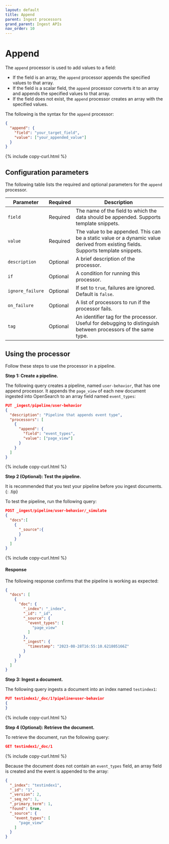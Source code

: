 ```yaml
---
layout: default
title: Append
parent: Ingest processors 
grand_parent: Ingest APIs
nav_order: 10
---
```


# Append

The `append` processor is used to add values to a field:
- If the field is an array, the `append` processor appends the specified values to that array.
- If the field is a scalar field, the `append` processor converts it to an array and appends the specified values to that array.
- If the field does not exist, the `append` processor creates an array with the specified values.

The following is the syntax for the `append` processor: 

```json
{
  "append": {
    "field": "your_target_field",
    "value": ["your_appended_value"]
  }
}
```
{% include copy-curl.html %}

## Configuration parameters

The following table lists the required and optional parameters for the `append` processor.

Parameter | Required | Description |
|-----------|-----------|-----------|
`field`  | Required  | The name of the field to which the data should be appended. Supports template snippets.|
`value`  | Required  | The value to be appended. This can be a static value or a dynamic value derived from existing fields. Supports template snippets. | 
`description`  | Optional  | A brief description of the processor.  |
`if` | Optional | A condition for running this processor. |
`ignore_failure` | Optional | If set to `true`, failures are ignored. Default is `false`. |
`on_failure` | Optional | A list of processors to run if the processor fails. |
`tag` | Optional | An identifier tag for the processor. Useful for debugging to distinguish between processors of the same type. |

## Using the processor

Follow these steps to use the processor in a pipeline.

**Step 1: Create a pipeline.** 

The following query creates a pipeline, named `user-behavior`, that has one append processor. It appends the `page_view` of each new document ingested into OpenSearch to an array field named `event_types`:

```json
PUT _ingest/pipeline/user-behavior
{
  "description": "Pipeline that appends event type",
  "processors": [
    {
      "append": {
        "field": "event_types",
        "value": ["page_view"]
      }
    }
  ]
}
```
{% include copy-curl.html %}

**Step 2 (Optional): Test the pipeline.**

It is recommended that you test your pipeline before you ingest documents.
{: .tip}

To test the pipeline, run the following query:

```json
POST _ingest/pipeline/user-behavior/_simulate
{
  "docs":[
    {
      "_source":{
      }
    }
  ]
}
```
{% include copy-curl.html %}

#### Response

The following response confirms that the pipeline is working as expected:

```json
{
  "docs": [
    {
      "doc": {
        "_index": "_index",
        "_id": "_id",
        "_source": {
          "event_types": [
            "page_view"
          ]
        },
        "_ingest": {
          "timestamp": "2023-08-28T16:55:10.621805166Z"
        }
      }
    }
  ]
}
```

**Step 3: Ingest a document.**

The following query ingests a document into an index named `testindex1`:

```json
PUT testindex1/_doc/1?pipeline=user-behavior
{
}
```
{% include copy-curl.html %}

**Step 4 (Optional): Retrieve the document.**

To retrieve the document, run the following query:

```json
GET testindex1/_doc/1
```
{% include copy-curl.html %}

Because the document does not contain an `event_types` field, an array field is created and the event is appended to the array:

```json
{
  "_index": "testindex1",
  "_id": "1",
  "_version": 2,
  "_seq_no": 1,
  "_primary_term": 1,
  "found": true,
  "_source": {
    "event_types": [
      "page_view"
    ]
  }
}
```

